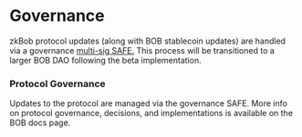 # Governance

zkBob protocol updates (along with BOB stablecoin updates) are handled via a governance [multi-sig SAFE.](https://gnosis-safe.io/app/matic:0xd4a3D9Ca00fa1fD8833D560F9217458E61c446d8/home) This process will be transitioned to a larger BOB DAO following the beta implementation.

### Protocol Governance

Updates to the protocol are managed via the governance SAFE. More info on protocol governance, decisions, and implementations is available on the BOB docs page.
